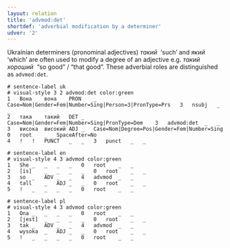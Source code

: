 ```yaml
---
layout: relation
title: 'advmod:det'
shortdef: 'adverbial modification by a determiner'
udver: '2'
---
```


Ukrainian determiners (pronominal adjectives) _такий&nbsp;_ ‘such’ and _який&nbsp;_ ‘which’ are often used to modify a degree of an adjective e.g. _такий хороший&nbsp;_ “so good” / “that good”. These adverbial roles are distinguished as `advmod:det`.

~~~ conllu
# sentence-label uk
# visual-style 3 2 advmod:det color:green
1	Вона	вона	PRON	_	Case=Nom|Gender=Fem|Number=Sing|Person=3|PronType=Prs	3	nsubj	_	_
2	така	такий	DET	_	Case=Nom|Gender=Fem|Number=Sing|PronType=Dem	3	advmod:det	_	_
3	висока	високий	ADJ	_	Case=Nom|Degree=Pos|Gender=Fem|Number=Sing	0	root	_	SpaceAfter=No
4	!	!	PUNCT	_	_	3	punct	_	_

# sentence-label en
# visual-style 4 3 advmod color:green
1	She	_	_	_	_	0	root	_	_
2	[is]	_	_	_	_	0	root	_	_
3	so	_	ADV	_	_	4	advmod	_	_
4	tall	_	ADJ	_	_	0	root	_	_
5	!	_	_	_	_	0	root	_	_

# sentence-label pl
# visual-style 4 3 advmod color:green
1	Ona	_	_	_	_	0	root	_	_
2	[jest]	_	_	_	_	0	root	_	_
3	tak	_	ADV	_	_	4	advmod	_	_
4	wysoka	_	ADJ	_	_	0	root	_	_
5	!	_	_	_	_	0	root	_	_

~~~
<!-- Interlanguage links updated So kvě 14 19:02:55 CEST 2022 -->
